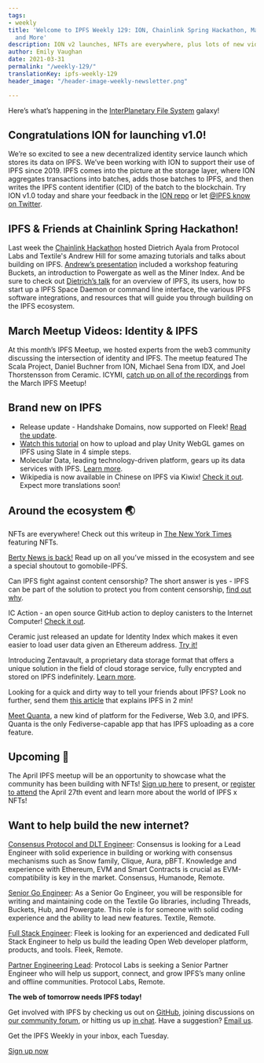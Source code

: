 ```yaml
---
tags:
- weekly
title: 'Welcome to IPFS Weekly 129: ION, Chainlink Spring Hackathon, March Meetup,
  and More'
description: ION v2 launches, NFTs are everywhere, plus lots of new videos on IPFS!
author: Emily Vaughan
date: 2021-03-31
permalink: "/weekly-129/"
translationKey: ipfs-weekly-129
header_image: "/header-image-weekly-newsletter.png"

---
```

Here’s what’s happening in the [InterPlanetary File System](https://ipfs.tech/) galaxy!

## Congratulations ION for launching v1.0!

We’re so excited to see a new decentralized identity service launch which stores its data on IPFS. We’ve been working with ION to support their use of IPFS since 2019. IPFS comes into the picture at the storage layer, where ION aggregates transactions into batches, adds those batches to IPFS, and then writes the IPFS content identifier (CID) of the batch to the blockchain. Try ION v1.0 today and share your feedback in the [ION repo](https://github.com/decentralized-identity/ion) or let [@IPFS know on Twitter](https://twitter.com/ipfs).

## IPFS & Friends at Chainlink Spring Hackathon!

Last week the [Chainlink Hackathon](https://chain.link/hackathon) hosted Dietrich Ayala from Protocol Labs and Textile's Andrew Hill for some amazing tutorials and talks about building on IPFS. [Andrew’s presentation](https://www.youtube.com/watch?v=NdSdsTsh0QI&feature=emb_logo) included a workshop featuring Buckets, an introduction to Powergate as well as the Miner Index. And be sure to check out [Dietrich’s talk](https://www.youtube.com/watch?v=Ds1RJplxxxo) for an overview of IPFS, its users, how to start up a IPFS Space Daemon or command line interface, the various IPFS software integrations, and resources that will guide you through building on the IPFS ecosystem.

## March Meetup Videos: Identity & IPFS

At this month’s IPFS Meetup, we hosted experts from the web3 community discussing the intersection of identity and IPFS. The meetup featured The Scala Project, Daniel Buchner from ION, Michael Sena from IDX, and Joel Thorstensson from Ceramic. ICYMI, [catch up on all of the recordings](https://www.youtube.com/playlist?list=PLuhRWgmPaHtToVYaDkd6ZTwB2Lo30s1vB) from the March IPFS Meetup!

## Brand new on IPFS

- Release update - Handshake Domains, now supported on Fleek! [Read the update](https://blog.fleek.co/posts/handshake-domains-support-release).
- [Watch this tutorial](https://dev.to/akuokojnr/how-to-upload-and-play-unity-webgl-games-on-ipfs-using-slate-oac) on how to upload and play Unity WebGL games on IPFS using Slate in 4 simple steps.
- Molecular Data, leading technology-driven platform, gears up its data services with IPFS. [Learn more](https://www.prnewswire.com/news-releases/molecular-data-inc-gears-up-its-data-services-with-ipfs-301257394.html).
- Wikipedia is now available in Chinese on IPFS via Kiwix! [Check it out](https://t.co/nSgpRjihVA). Expect more translations soon!

## Around the ecosystem 🌏

NFTs are everywhere! Check out this writeup in [The New York Times](https://www.nytimes.com/2021/03/24/technology/nft-column-blockchain.html) featuring NFTs.

[Berty News is back!](https://twitter.com/berty/status/1375518150435860482) Read up on all you’ve missed in the ecosystem and see a special shoutout to gomobile-IPFS.

Can IPFS fight against content censorship? The short answer is yes - IPFS can be part of the solution to protect you from content censorship, [find out why](https://medium.com/likecoin/can-ipfs-the-distributed-web-fight-against-content-censorship-300e55cbf88c).

IC Action - an open source GitHub action to deploy canisters to the Internet Computer! [Check it out](https://blog.fleek.co/posts/ic-action-deploy-canisters-internet-computer).

Ceramic just released an update for Identity Index which makes it even easier to load user data given an Ethereum address. [Try it!](https://github.com/ceramicstudio/js-idx/releases/tag/v0.9.0)

Introducing Zentavault, a proprietary data storage format that offers a unique solution in the field of cloud storage service, fully encrypted and stored on IPFS indefinitely. [Learn more](https://zentachain.blog/what-is-zentavault/).

Looking for a quick and dirty way to tell your friends about IPFS? Look no further, send them [this article](https://medium.com/aleph-im/ipfs-explained-in-2min-24e10afdb191) that explains IPFS in 2 min!

[Meet Quanta](https://quanta.wiki/n/ipfs-notes), a new kind of platform for the Fediverse, Web 3.0, and IPFS. Quanta is the only Fediverse-capable app that has IPFS uploading as a core feature.

## Upcoming 📅

The April IPFS meetup will be an opportunity to showcase what the community has been building with NFTs! [Sign up here](https://protocollabs.typeform.com/to/hLGfKhxn) to present, or [register to attend](https://www.meetup.com/San-Francisco-IPFS/events/276123324/) the April 27th event and learn more about the world of IPFS x NFTs!

## Want to help build the new internet?

[Consensus Protocol and DLT Engineer](https://angel.co/company/humanode-2/jobs/1265884-consensus-protocol-and-dlt-engineer): Consensus is looking for a Lead Engineer with solid experience in building or working with consensus mechanisms such as Snow family, Clique, Aura, pBFT. Knowledge and experience with Ethereum, EVM and Smart Contracts is crucial as EVM-compatibility is key in the market. Consensus, Humanode, Remote.

[Senior Go Engineer](https://textile.breezy.hr/p/421d4f71a227-senior-go-engineer): As a Senior Go Engineer, you will be responsible for writing and maintaining code on the Textile Go libraries, including Threads, Buckets, Hub, and Powergate. This role is for someone with solid coding experience and the ability to lead new features. Textile, Remote.

[Full Stack Engineer](https://angel.co/company/fleekhq/jobs/879081-full-stack-engineer): Fleek is looking for an experienced and dedicated Full Stack Engineer to help us build the leading Open Web developer platform, products, and tools. Fleek, Remote.

[Partner Engineering Lead](https://jobs.lever.co/protocol/eb99c5db-b2bf-4af0-b3bc-c14406fc3d31): Protocol Labs is seeking a Senior Partner Engineer who will help us support, connect, and grow IPFS’s many online and offline communities. Protocol Labs, Remote.

**The web of tomorrow needs IPFS today!**

Get involved with IPFS by checking us out on [GitHub](https://github.com/ipfs), joining discussions on [our community forum](https://discuss.ipfs.tech/), or hitting us up [in chat](https://riot.im/app/#/room/#ipfs:matrix.org). Have a suggestion? [Email us](mailto:newsletter@ipfs.io).

Get the IPFS Weekly in your inbox, each Tuesday.

<p><a href="https://ipfs.us4.list-manage.com/subscribe?u=25473244c7d18b897f5a1ff6b&amp;id=cad54b2230" class="button button-primary">Sign up now</a></p>